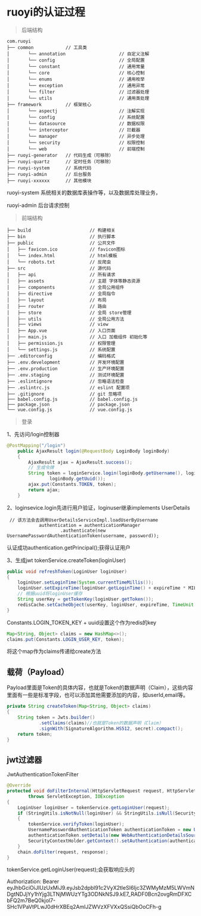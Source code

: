 # ruoyi的认证过程

> 后端结构

```text
com.ruoyi     
├── common            // 工具类
│       └── annotation                    // 自定义注解
│       └── config                        // 全局配置
│       └── constant                      // 通用常量
│       └── core                          // 核心控制
│       └── enums                         // 通用枚举
│       └── exception                     // 通用异常
│       └── filter                        // 过滤器处理
│       └── utils                         // 通用类处理
├── framework         // 框架核心
│       └── aspectj                       // 注解实现
│       └── config                        // 系统配置
│       └── datasource                    // 数据权限
│       └── interceptor                   // 拦截器
│       └── manager                       // 异步处理
│       └── security                      // 权限控制
│       └── web                           // 前端控制
├── ruoyi-generator   // 代码生成（可移除）
├── ruoyi-quartz      // 定时任务（可移除）
├── ruoyi-system      // 系统代码
├── ruoyi-admin       // 后台服务
├── ruoyi-xxxxxx      // 其他模块
```

ruoyi-system   系统相关的数据库表操作等，以及数据库处理业务，

ruoyi-admin	后台请求控制

> 前端结构

```text
├── build                      // 构建相关  
├── bin                        // 执行脚本
├── public                     // 公共文件
│   ├── favicon.ico            // favicon图标
│   └── index.html             // html模板
│   └── robots.txt             // 反爬虫
├── src                        // 源代码
│   ├── api                    // 所有请求
│   ├── assets                 // 主题 字体等静态资源
│   ├── components             // 全局公用组件
│   ├── directive              // 全局指令
│   ├── layout                 // 布局
│   ├── router                 // 路由
│   ├── store                  // 全局 store管理
│   ├── utils                  // 全局公用方法
│   ├── views                  // view
│   ├── App.vue                // 入口页面
│   ├── main.js                // 入口 加载组件 初始化等
│   ├── permission.js          // 权限管理
│   └── settings.js            // 系统配置
├── .editorconfig              // 编码格式
├── .env.development           // 开发环境配置
├── .env.production            // 生产环境配置
├── .env.staging               // 测试环境配置
├── .eslintignore              // 忽略语法检查
├── .eslintrc.js               // eslint 配置项
├── .gitignore                 // git 忽略项
├── babel.config.js            // babel.config.js
├── package.json               // package.json
└── vue.config.js              // vue.config.js
```

> 登录

1、先访问/login控制器	

```java
@PostMapping("/login")
    public AjaxResult login(@RequestBody LoginBody loginBody)
    {
        AjaxResult ajax = AjaxResult.success();
        // 生成令牌
        String token = loginService.login(loginBody.getUsername(), loginBody.getPassword(), loginBody.getCode(),
                loginBody.getUuid());
        ajax.put(Constants.TOKEN, token);
        return ajax;
    }
```

2、loginsevice.login先进行用户验证，loginuser继承implements UserDetails

```
 // 该方法会去调用UserDetailsServiceImpl.loadUserByUsername
            authentication = authenticationManager
                    .authenticate(new UsernamePasswordAuthenticationToken(username, password));
```

认证成功authentication.getPrincipal();获得认证用户

3、生成jwt  tokenService.createToken(loginUser)

```java
public void refreshToken(LoginUser loginUser)
{
    loginUser.setLoginTime(System.currentTimeMillis());
    loginUser.setExpireTime(loginUser.getLoginTime() + expireTime * MILLIS_MINUTE);
    // 根据uuid将loginUser缓存
    String userKey = getTokenKey(loginUser.getToken());
    redisCache.setCacheObject(userKey, loginUser, expireTime, TimeUnit.MINUTES);
}
```

Constants.LOGIN_TOKEN_KEY + uuid设置这个作为redis的key

```java
Map<String, Object> claims = new HashMap<>();
claims.put(Constants.LOGIN_USER_KEY, token);
```

将这个map作为claims传递给create方法

## 载荷（Payload）

 Payload里面是Token的具体内容，也就是Token的数据声明（Claim），这些内容里面有一些是标准字段，也可以添加其他需要添加的内容，如userId,email等。

```java
private String createToken(Map<String, Object> claims)
{
    String token = Jwts.builder()
            .setClaims(claims)//也就是Token的数据声明（Claim）
            .signWith(SignatureAlgorithm.HS512, secret).compact();
    return token;
}
```

## jwt过滤器

JwtAuthenticationTokenFilter

```java
@Override
protected void doFilterInternal(HttpServletRequest request, HttpServletResponse response, FilterChain chain)
        throws ServletException, IOException
{
    LoginUser loginUser = tokenService.getLoginUser(request);
    if (StringUtils.isNotNull(loginUser) && StringUtils.isNull(SecurityUtils.getAuthentication()))
    {
        tokenService.verifyToken(loginUser);
        UsernamePasswordAuthenticationToken authenticationToken = new UsernamePasswordAuthenticationToken(loginUser, null, loginUser.getAuthorities());
        authenticationToken.setDetails(new WebAuthenticationDetailsSource().buildDetails(request));
        SecurityContextHolder.getContext().setAuthentication(authenticationToken);
    }
    chain.doFilter(request, response);
}
```

tokenService.getLoginUser(request);会获取响应头的

Authorization: Bearer eyJhbGciOiJIUzUxMiJ9.eyJsb2dpbl91c2VyX2tleSI6Ijc3ZWMyMzM5LWVmNDgtNDJjYy1hYjg3LTNjMWUzYTg3ODNkNSJ9.kE7_RADF0Bcn2ovgRmDFXCbFQ2m7BeQ0kjol7-SHc1VPaVtPLwJ0dHrXBEq2AmIJZWVzXFVXxQSsiQbOoCFh-g